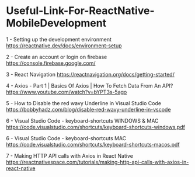 # Useful-Link-For-ReactNative-MobileDevelopment


1 - Setting up the development environment
https://reactnative.dev/docs/environment-setup

2 - Create an account or login on firebase
https://console.firebase.google.com/

3 - React Navigation
https://reactnavigation.org/docs/getting-started/

4 - Axios - Part 1 | Basics Of Axios | How To Fetch Data From An API?
https://www.youtube.com/watch?v=bYPT3s-5ago
    
5 - How to Disable the red wavy Underline in Visual Studio Code
https://bobbyhadz.com/blog/disable-red-wavy-underline-in-vscode

6 - Visual Studio Code - keyboard-shortcuts WINDOWS & MAC
https://code.visualstudio.com/shortcuts/keyboard-shortcuts-windows.pdf

6 - Visual Studio Code - keyboard-shortcuts MAC
https://code.visualstudio.com/shortcuts/keyboard-shortcuts-macos.pdf

7 - Making HTTP API calls with Axios in React Native
https://reactnativespace.com/tutorials/making-http-api-calls-with-axios-in-react-native




